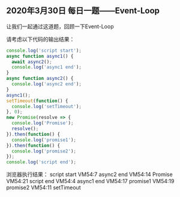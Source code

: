 ## 2020年3月30日 每日一题——Event-Loop

让我们一起通过这道题，回顾一下Event-Loop

请考虑以下代码的输出结果：

```javascript
console.log('script start');
async function async1() {
  await async2();
  console.log('async1 end');
}
async function async2() {
  console.log('async2 end');
}
async1();
setTimeout(function() {
  console.log('setTimeout');
}, 0);
new Promise(resolve => {
  console.log('Promise');
  resolve();
}).then(function() {
  console.log('promise1');
}).then(function() {
  console.log('promise2');
});
console.log('script end');
```

浏览器执行结果：
script start
VM54:7 async2 end
VM54:14 Promise
VM54:21 script end
VM54:4 async1 end
VM54:17 promise1
VM54:19 promise2
VM54:11 setTimeout

